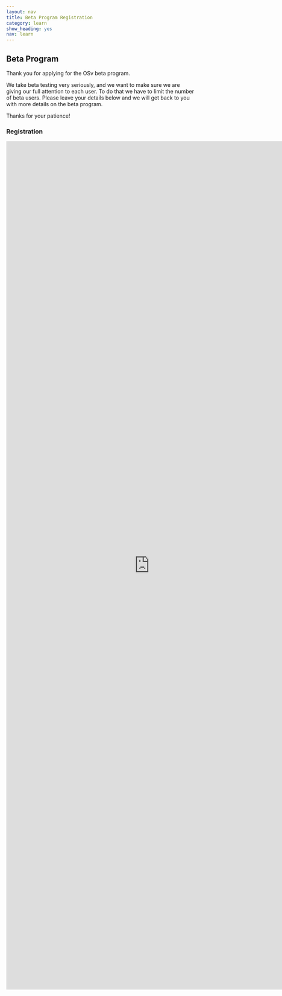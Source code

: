 ```yaml
---
layout: nav
title: Beta Program Registration
category: learn
show_heading: yes
nav: learn
---
```


## Beta Program
Thank you for applying for the OSv beta program.

We take beta testing very seriously, and we want to make sure we are giving our full attention to each user.  To do that we have to limit the number of beta users.
Please leave your details below and we will get back to you with more details on the beta program.

Thanks for your patience!
<!--more-->

### Registration

<iframe src="https://docs.google.com/a/cloudius-systems.com/forms/d/1zwFz1RS3r8ufeehM3WdIxh3gzng5O7EG7zDTgQR-JRU/viewform?embedded=true" width="760" height="2250" frameborder="0" marginheight="0" marginwidth="0">Loading...</iframe>

